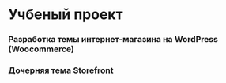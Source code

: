 #  Учбеный проект
### Разработка темы интернет-магазина на WordPress (Woocommerce)
### Дочерняя тема Storefront
